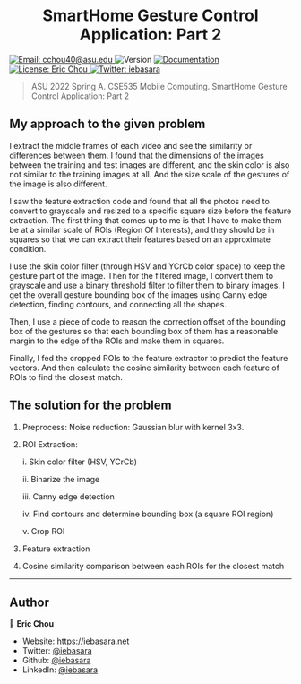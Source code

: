 <h1 align="center">SmartHome Gesture Control Application: Part 2</h1>
<p>
  <a href="mailto:cchou40@asu.edu" target="_blank">
    <img alt="Email: cchou40@asu.edu" src="https://img.shields.io/badge/Email-cchou40%40asu.edu-yellow" />
  </a>
  <img alt="Version" src="https://img.shields.io/badge/version-1.0.0.0-blue.svg?cacheSeconds=2592000" />
  <a href="https://iebasara.net" target="_blank">
    <img alt="Documentation" src="https://img.shields.io/badge/documentation-yes-brightgreen.svg" />
  </a>
  <a href="#" target="_blank">
    <img alt="License: Eric Chou" src="https://img.shields.io/badge/License-Eric Chou-yellow.svg" />
  </a>
  <a href="https://twitter.com/iebasara" target="_blank">
    <img alt="Twitter: iebasara" src="https://img.shields.io/twitter/follow/iebasara.svg?style=social" />
  </a>
</p>

> ASU 2022 Spring A. CSE535 Mobile Computing. SmartHome Gesture Control Application: Part 2 

## My approach to the given problem
I extract the middle frames of each video and see the similarity or differences between them. I found that the dimensions of the images between the training and test images are different, and the skin color is also not similar to the training images at all. And the size scale of the gestures of the image is also different. 

I saw the feature extraction code and found that all the photos need to convert to grayscale and resized to a specific square size before the feature extraction.
The first thing that comes up to me is that I have to make them be at a similar scale of ROIs (Region Of Interests), and they should be in squares so that we can extract their features based on an approximate condition. 

I use the skin color filter (through HSV and YCrCb color space) to keep the gesture part of the image. Then for the filtered image, I convert them to grayscale and use a binary threshold filter to filter them to binary images. I get the overall gesture bounding box of the images using Canny edge detection, finding contours, and connecting all the shapes. 

Then, I use a piece of code to reason the correction offset of the bounding box of the gestures so that each bounding box of them has a reasonable margin to the edge of the ROIs and make them in squares.

Finally, I fed the cropped ROIs to the feature extractor to predict the feature vectors. And then calculate the cosine similarity between each feature of ROIs to find the closest match.

## The solution for the problem 
1)	Preprocess: 
    Noise reduction: Gaussian blur with kernel 3x3.
2)	ROI Extraction:

	i.	Skin color filter (HSV, YCrCb)
  
	ii.	Binarize the image
  
	iii.	Canny edge detection
  
	iv.	Find contours and determine bounding box (a square ROI region)
  
	v.	Crop ROI
3)	Feature extraction
4)	Cosine similarity comparison between each ROIs for the closest match

***
## Author

👤 **Eric Chou**

* Website: https://iebasara.net
* Twitter: [@iebasara](https://twitter.com/iebasara)
* Github: [@iebasara](https://github.com/iebasara)
* LinkedIn: [@iebasara](https://linkedin.com/in/iebasara)
